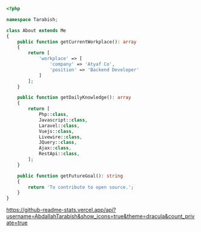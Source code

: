 ```php
<?php

namespace Tarabish;

class About extends Me
{
    public function getCurrentWorkplace(): array
    {
        return [
            'workplace' => [
                'company' => 'Atyaf Co',
                'position' => 'Backend Developer'         
            ]
        ];
    }

    public function getDailyKnowledge(): array
    {
        return [
            Php::class,
            Javascript::class,
            Laravel::class,
            Vuejs::class,
            Livewire::class,
            JQuery::class,
            Ajax::class,
            RestApi::class,
        ];
    }

    public function getFutureGoal(): string
    {
        return 'To contribute to open source.';
    }
}
```

https://github-readme-stats.vercel.app/api?username=AbdallahTarabish&show_icons=true&theme=dracula&count_private=true
